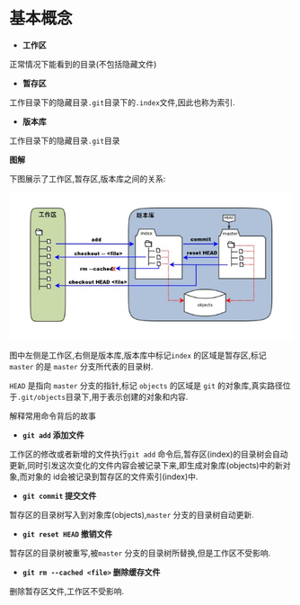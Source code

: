 # 基本概念

- **工作区**

正常情况下能看到的目录(不包括隐藏文件)

- **暂存区** 

工作目录下的隐藏目录`.git`目录下的`.index`文件,因此也称为索引.

- **版本库**

工作目录下的隐藏目录`.git`目录

**图解**

下图展示了工作区,暂存区,版本库之间的关系:

![relationship](../images/relationship.jpg)

图中左侧是工作区,右侧是版本库,版本库中标记`index` 的区域是暂存区,标记 `master` 的是 `master` 分支所代表的目录树.

`HEAD` 是指向 `master` 分支的指针,标记 `objects` 的区域是 `git` 的对象库,真实路径位于`.git/objects`目录下,用于表示创建的对象和内容.

解释常用命令背后的故事

- **`git add` 添加文件**

工作区的修改或者新增的文件执行`git add` 命令后,暂存区(index)的目录树会自动更新,同时引发这次变化的文件内容会被记录下来,即生成对象库(objects)中的新对象,而对象的 id会被记录到暂存区的文件索引(index)中.

- **`git commit` 提交文件**

暂存区的目录树写入到对象库(objects),`master` 分支的目录树自动更新.

- **`git reset HEAD` 撤销文件**

暂存区的目录树被重写,被`master` 分支的目录树所替换,但是工作区不受影响.

- **`git rm --cached <file>` 删除缓存文件**

删除暂存区文件,工作区不受影响.




